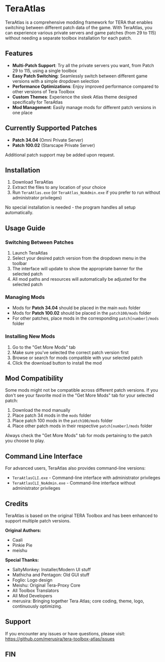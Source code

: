 # TeraAtlas

TeraAtlas is a comprehensive modding framework for TERA that enables switching between different patch data of the game. With TeraAtlas, you can experience various private servers and game patches (from 29 to 115) without needing a separate toolbox installation for each patch.

## Features

- **Multi-Patch Support**: Try all the private servers you want, from Patch 29 to 115, using a single toolbox
- **Easy Patch Switching**: Seamlessly switch between different game versions with a simple dropdown selection
- **Performance Optimizations**: Enjoy improved performance compared to other versions of Tera Toolbox
- **Custom Themes**: Experience the sleek Atlas theme designed specifically for TeraAtlas
- **Mod Management**: Easily manage mods for different patch versions in one place

## Currently Supported Patches

- **Patch 34.04** (Omni Private Server)
- **Patch 100.02** (Starscape Private Server)

Additional patch support may be added upon request.

## Installation

1. Download TeraAtlas
2. Extract the files to any location of your choice
3. Run `TeraAtlas.exe` (or `TeraAtlas_NoAdmin.exe` if you prefer to run without administrator privileges)

No special installation is needed - the program handles all setup automatically.

## Usage Guide

### Switching Between Patches

1. Launch TeraAtlas
2. Select your desired patch version from the dropdown menu in the toolbar
3. The interface will update to show the appropriate banner for the selected patch
4. All mod paths and resources will automatically be adjusted for the selected patch

### Managing Mods

- Mods for **Patch 34.04** should be placed in the main `mods` folder
- Mods for **Patch 100.02** should be placed in the `patch100/mods` folder
- For other patches, place mods in the corresponding `patch[number]/mods` folder

### Installing New Mods

1. Go to the "Get More Mods" tab
2. Make sure you've selected the correct patch version first
3. Browse or search for mods compatible with your selected patch
4. Click the download button to install the mod

## Mod Compatibility

Some mods might not be compatible across different patch versions. If you don't see your favorite mod in the "Get More Mods" tab for your selected patch:

1. Download the mod manually
2. Place patch 34 mods in the `mods` folder
3. Place patch 100 mods in the `patch100/mods` folder
4. Place other patch mods in their respective `patch[number]/mods` folder

Always check the "Get More Mods" tab for mods pertaining to the patch you choose to play.

## Command Line Interface

For advanced users, TeraAtlas also provides command-line versions:
- `TeraAtlasCLI.exe` - Command-line interface with administrator privileges
- `TeraAtlasCLI_NoAdmin.exe` - Command-line interface without administrator privileges

## Credits

TeraAtlas is based on the original TERA Toolbox and has been enhanced to support multiple patch versions.

**Original Authors:**
- Caali
- Pinkie Pie
- meishu

**Special Thanks:**
- SaltyMonkey: Installer/Modern UI stuff
- Mathicha and Pentagon: Old GUI stuff
- Foglio: Logo design
- Meishu: Original Tera-Proxy Core
- All Toolbox Translators
- All Mod Developers
- merusira: Bringing together Tera Atlas; core coding, theme, logo, continuously optimizing.

## Support

If you encounter any issues or have questions, please visit:
https://github.com/merusira/tera-toolbox-atlas/issues

## FIN